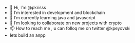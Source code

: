 - 👋 Hi, I’m @pkrisss
- 👀 I’m interested in development and blockchain
- 🌱 I’m currently learning java and javascript
- 💞️ I’m looking to collaborate on new projects with crypto
- 📫 How to reach me , u can folloq me on twitter @kpeyovski
- lets build an anpp

<!---
pkrisss/pkrisss is a ✨ special ✨ repository because its `README.md` (this file) appears on your GitHub profile.
You can click the Preview link to take a look at your changes.
--->
